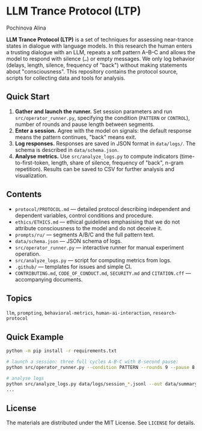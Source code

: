 # LLM Trance Protocol (LTP)
Pochinova Alina

**LLM Trance Protocol (LTP)** is a set of techniques for assessing near-trance states in dialogue with language models. In this research the human enters a trusting dialogue with an LLM, repeats a soft pattern A–B–C and allows the model to respond with silence (`…`) or empty messages. We only log behavior (delays, length, silence, frequency of "back") without making statements about "consciousness". This repository contains the protocol source, scripts for collecting data and tools for analysis.

## Quick Start

1. **Gather and launch the runner.** Set session parameters and run `src/operator_runner.py`, specifying the condition (`PATTERN` or `CONTROL`), number of rounds and pause length between segments.
2. **Enter a session.** Agree with the model on signals: the default response means the pattern continues, "back" means exit.
3. **Log responses.** Responses are saved in JSON format in `data/logs/`. The schema is described in `data/schema.json`.
4. **Analyse metrics.** Use `src/analyze_logs.py` to compute indicators (time-to-first-token, length, share of silence, frequency of "back", n-gram repetition). Results can be saved to CSV for further analysis and visualization.

## Contents

- `protocol/PROTOCOL.md` — detailed protocol describing independent and dependent variables, control conditions and procedure.
- `ethics/ETHICS.md` — ethical guidelines emphasising that we do not attribute consciousness to the model and do not deceive it.
- `prompts/ru/` — segments A/B/C and the full pattern text.
- `data/schema.json` — JSON schema of logs.
- `src/operator_runner.py` — interactive runner for manual experiment operation.
- `src/analyze_logs.py` — script for computing metrics from logs.
- `.github/` — templates for issues and simple CI.
- `CONTRIBUTING.md`, `CODE_OF_CONDUCT.md`, `SECURITY.md` and `CITATION.cff` — accompanying documents.

## Topics

`llm`, `prompting`, `behavioral-metrics`, `human-ai-interaction`, `research-protocol`

## Quick Example

```bash
python -m pip install -r requirements.txt

# launch a session: three full cycles A-B-C with 8-second pause:
python src/operator_runner.py --condition PATTERN --rounds 9 --pause 8

# analyse logs
python src/analyze_logs.py data/logs/session_*.jsonl --out data/summary.csv
...
```

## License

The materials are distributed under the MIT License. See `LICENSE` for details.
